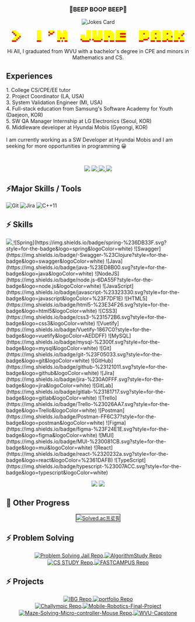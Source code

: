 <h3 align="center">👾BEEP BOOP BEEP👾</h3>

<!-- JOKE -->
<p align="center">
<img src="https://readme-jokes.vercel.app/api?theme=nightowl" alt="Jokes Card" />
</p>


<!-- NAME -->
<p align="center">
  <img src="./assets/arcade-font-writer (1).png"/>
</p>

<p align="center"> Hi All, I graduated from WVU with a bachelor's degree in CPE and minors in Mathematics and CS.<br/> <h2> Experiences </h2> 1. College CS/CPE/EE tutor<br/>
2. Project Coordinator (LA, USA) <br/>
3. System Validation Engineer (MI, USA) <br/>
4. Full-stack education from Samsung's Software Academy for Youth (Daejeon, KOR) <br/> 
5. SW QA Manager Internship at LG Electronics (Seoul, KOR) <br/> 
6. Middleware developer at Hyundai Mobis (Gyeongi, KOR) <br/> 

<br/>
I am currently working as a SW Developer at Hyundai Mobis and I am seeking for more opportunities in programming 😀
</p>
<br/>

<!-- 이력서랑 이메일 넣을 자리 -->

<p align="center"> 
<a href="https://hits.seeyoufarm.com"><img src="https://hits.seeyoufarm.com/api/count/incr/badge.svg?url=https%3A%2F%2Fgithub.com%2FJun0S2%2Fhit-counter&count_bg=%23FFD902&title_bg=%233B3B3B&icon=gitlab.svg&icon_color=%23FB8200&title=hits&edge_flat=false"/></a>
<a href="mailto:hp0006@mix.wvu.edu" target="_blank">
    <img src="https://img.shields.io/badge/-Gmail-F73A6D?logo=gmail&logoColor=white&link=mailto:hp0006@mix.wvu.edu"/>
</a>
  <a href="https://befitting-locust-a2c.notion.site/June-Park-9a0d59ecf3b242bf9fba1b2f935629c1" target="_blank">
    <img src =  "https://img.shields.io/badge/-Portfolio-violet?&logo=notion&logoColor=white&link=https://befitting-locust-a2c.notion.site/June-Park-9a0d59ecf3b242bf9fba1b2f935629c1" target="_blank"/>
</a>
     <a href="https://hhpluscertificateofcompletion.oopy.io/">
  <img src="https://static.spartacodingclub.kr/hanghae99/plus/completion/badge_blue.svg" />
</a>
</p>

<!-- Tech Stacks -->
## ⚡Major Skills / Tools

![Git](https://img.shields.io/badge/git-%23F05033.svg?style=for-the-badge&logo=git&logoColor=white)
![Jira](https://img.shields.io/badge/jira-%230A0FFF.svg?style=for-the-badge&logo=jira&logoColor=white)
![C++11](https://img.shields.io/badge/c++-%2300599C.svg?style=for-the-badge&logo=c%2B%2B&logoColor=white)


## ⚡ Skills
   <a href="https://hhpluscertificateofcompletion.oopy.io/">
  <img src="https://static.spartacodingclub.kr/hanghae99/plus/completion/badge_blue.svg" />
</a>
![Spring](https://img.shields.io/badge/spring-%236DB33F.svg?style=for-the-badge&logo=spring&logoColor=white)
![Swagger](https://img.shields.io/badge/-Swagger-%23Clojure?style=for-the-badge&logo=swagger&logoColor=white)
![Java](https://img.shields.io/badge/java-%23ED8B00.svg?style=for-the-badge&logo=java&logoColor=white)
![NodeJS](https://img.shields.io/badge/node.js-6DA55F?style=for-the-badge&logo=node.js&logoColor=white)
![JavaScript](https://img.shields.io/badge/javascript-%23323330.svg?style=for-the-badge&logo=javascript&logoColor=%23F7DF1E)
![HTML5](https://img.shields.io/badge/html5-%23E34F26.svg?style=for-the-badge&logo=html5&logoColor=white)
![CSS3](https://img.shields.io/badge/css3-%231572B6.svg?style=for-the-badge&logo=css3&logoColor=white)
![Vuetify](https://img.shields.io/badge/Vuetify-1867C0?style=for-the-badge&logo=vuetify&logoColor=AEDDFF)
![MySQL](https://img.shields.io/badge/mysql-%2300f.svg?style=for-the-badge&logo=mysql&logoColor=white)
![Git](https://img.shields.io/badge/git-%23F05033.svg?style=for-the-badge&logo=git&logoColor=white)
![GitHub](https://img.shields.io/badge/github-%23121011.svg?style=for-the-badge&logo=github&logoColor=white)
![Jira](https://img.shields.io/badge/jira-%230A0FFF.svg?style=for-the-badge&logo=jira&logoColor=white)
![GitLab](https://img.shields.io/badge/gitlab-%23181717.svg?style=for-the-badge&logo=gitlab&logoColor=white)
![Trello](https://img.shields.io/badge/Trello-%23026AA7.svg?style=for-the-badge&logo=Trello&logoColor=white)
![Postman](https://img.shields.io/badge/Postman-FF6C37?style=for-the-badge&logo=postman&logoColor=white)
![Figma](https://img.shields.io/badge/figma-%23F24E1E.svg?style=for-the-badge&logo=figma&logoColor=white)
![MUI](https://img.shields.io/badge/MUI-%230081CB.svg?style=for-the-badge&logo=mui&logoColor=white)
![React](https://img.shields.io/badge/react-%2320232a.svg?style=for-the-badge&logo=react&logoColor=%2361DAFB)
![TypeScript](https://img.shields.io/badge/typescript-%23007ACC.svg?style=for-the-badge&logo=typescript&logoColor=white)



<!--(MOST USED LANGUAGES & GIT STATUS h177.27 w450)-->

<p align=center>
    <div align="center">
     <img  width = "450px" src ="https://github-readme-stats.vercel.app/api?username=Jun0S2&show_icons=true&theme=great-gatsby"/>
      <img height="177.27px" src="https://github-readme-stats.vercel.app/api/top-langs/?username=Jun0S2&layout=compact&theme=great-gatsby"/>
    </div>
</p>

<!-- Baekjoon lv -->
## 🧪 Other Progress

<p align=center>
   <div align="center">
     <a href="https://solved.ac/shun12" title="Go to Source">
        <img align="center" border="1px solid white" height="150px" src="http://mazassumnida.wtf/api/v2/generate_badge?boj=shun12" alt="Solved.ac프로필" />
     </a>
   </div>
</p>

<!-- PS REPO-->
## ⚡ Problem Solving
<p align=center>
   <div align="center">
     <!-- Algorithm Group Study-->  
        <a href="https://github.com/Jun0S2/Problem_Solving_Jail" title="Go to Problem Solving Jail Repo">
         <img align="center" src="https://github-readme-stats.vercel.app/api/pin/?username=Jun0S2&repo=Problem_Solving_Jail&theme=great-gatsby&show_icons=true&show_owner=true" alt="Problem Solving Jail Repo" />
        </a>
        <!--  Algorithm Personal Study -->        
      <a href="https://github.com/Jun0S2/AlgorithmStudy" title="Go to AlgorithmStudy Repo">
         <img align="center" src="https://github-readme-stats.vercel.app/api/pin/?username=Jun0S2&repo=AlgorithmStudy&theme=great-gatsby&show_icons=true&show_owner=true" alt="AlgorithmStudy Repo" />
      </a>
</div>
   <div align="center">    
        <a href="https://github.com/Jun0S2/CS-STUDY" title="Go to CS STUDY Repo">
         <img align="center" src="https://github-readme-stats.vercel.app/api/pin/?username=Jun0S2&repo=CS-STUDY&theme=great-gatsby&show_icons=true&show_owner=true" alt="CS STUDY Repo" />
        </a>
      <!--  AlgorithmStudy -->         
      <a href="https://github.com/Jun0S2/FASTCAMPUS" title="Go to AlgorithmStudy Repo">
         <img align="center" src="https://github-readme-stats.vercel.app/api/pin/?username=Jun0S2&repo=FASTCAMPUS&theme=great-gatsby&show_icons=true&show_owner=true" alt="FASTCAMPUS Repo" />
      </a>
</div> 
</p>


## ⚡ Projects

<p align=center>
     <div align="center">
     <div align="center">
   <!-- IBG -->  
        <a href="https://github.com/Jun0S2/IBG" title="Go to IBG Repo">
         <img align="center" src="https://github-readme-stats.vercel.app/api/pin/?username=Jun0S2&repo=IBG&theme=great-gatsby&show_icons=true&show_owner=true" alt="IBG Repo" />
        </a>
          <!-- Portfolio mini project -->  
        <a href="https://github.com/Jun0S2/portfolio" title="Go to portfoliov Repo">
         <img align="center" src="https://github-readme-stats.vercel.app/api/pin/?username=Jun0S2&repo=portfolio&theme=great-gatsby&show_icons=true&show_owner=true" alt="portfolio Repo" />
        </a>
     </div>
 
   <div align="center">
   <!-- Challympic -->  
        <a href="https://github.com/Jun0S2/Challympic" title="Go to Challympic Repo">
         <img align="center" src="https://github-readme-stats.vercel.app/api/pin/?username=Jun0S2&repo=Challympic&theme=great-gatsby&show_icons=true&show_owner=true" alt="Challympic Repo" />
        </a>
   <!-- iRobot  -->  
        <a href="https://github.com/Jun0S2/Mobile-Robotics-Final-Project" title="Go to Mobile-Robotics-Final-Project Repo">
         <img align="center" src="https://github-readme-stats.vercel.app/api/pin/?username=Jun0S2&repo=Mobile-Robotics-Final-Project&theme=great-gatsby&show_icons=true&show_owner=true" alt="Mobile-Robotics-Final-Project" />
        </a>
     </div>
    <div align="center">
   <!-- MicroController -->  
        <a href="https://github.com/Jun0S2/Maze-Solving-Micro-controller-Mouse" title="Go to Maze-Solving-Micro-controller-Mouse Repo">
         <img align="center" src="https://github-readme-stats.vercel.app/api/pin/?username=Jun0S2&repo=Maze-Solving-Micro-controller-Mouse&theme=great-gatsby&show_icons=true&show_owner=true" alt="Maze-Solving-Micro-controller-Mouse Repo" />
        </a>
   <!-- WVU-Capstone 코드반출 실패  -->  
        <a href="https://github.com/Jun0S2/WVU-Capstone" title="Go to WVU-Capstone Repo">
         <img align="center" src="https://github-readme-stats.vercel.app/api/pin/?username=Jun0S2&repo=WVU-Capstone&theme=great-gatsby&show_icons=true&show_owner=true" alt="WVU-Capstone" />
        </a>
     </div>
</p>
